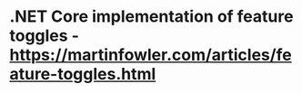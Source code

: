 # .NET Core implementation of feature toggles - https://martinfowler.com/articles/feature-toggles.html